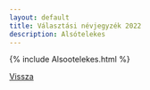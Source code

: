 ```yaml
---
layout: default
title: Választási névjegyzék 2022
description: Alsótelekes
---
```


{% include Alsootelekes.html %}

[Vissza](./)